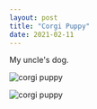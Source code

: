 ```yaml
---
layout: post
title: "Corgi Puppy"
date: 2021-02-11
---
```


My uncle's dog.

![corgi puppy](https://upload.wikimedia.org/wikipedia/commons/3/3a/Cogi_puppy.jpg)

![corgi puppy](https://upload.wikimedia.org/wikipedia/commons/2/20/Corgi_puppy.jpg)
